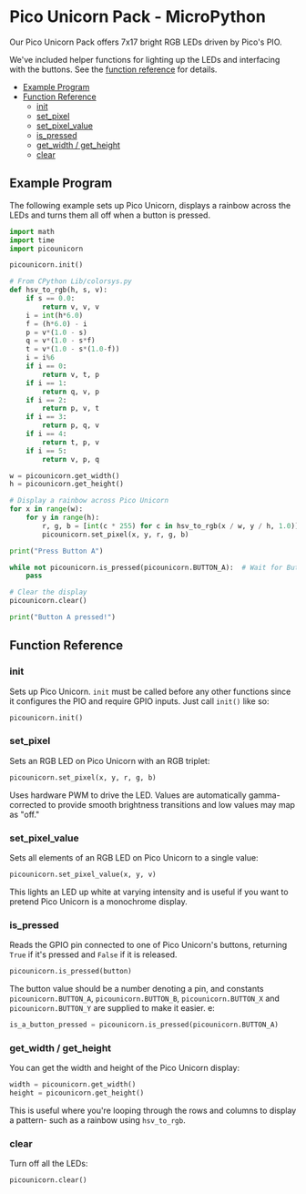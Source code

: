 # Pico Unicorn Pack - MicroPython <!-- omit in toc -->

Our Pico Unicorn Pack offers 7x17 bright RGB LEDs driven by Pico's PIO.

We've included helper functions for lighting up the LEDs and interfacing with the buttons. See the [function reference](#function-reference) for details.

- [Example Program](#example-program)
- [Function Reference](#function-reference)
  - [init](#init)
  - [set_pixel](#set_pixel)
  - [set_pixel_value](#set_pixel_value)
  - [is_pressed](#is_pressed)
  - [get_width / get_height](#get_width--get_height)
  - [clear](#clear)

## Example Program

The following example sets up Pico Unicorn, displays a rainbow across the LEDs and turns them all off when a button is pressed.

```python
import math
import time
import picounicorn

picounicorn.init()

# From CPython Lib/colorsys.py
def hsv_to_rgb(h, s, v):
    if s == 0.0:
        return v, v, v
    i = int(h*6.0)
    f = (h*6.0) - i
    p = v*(1.0 - s)
    q = v*(1.0 - s*f)
    t = v*(1.0 - s*(1.0-f))
    i = i%6
    if i == 0:
        return v, t, p
    if i == 1:
        return q, v, p
    if i == 2:
        return p, v, t
    if i == 3:
        return p, q, v
    if i == 4:
        return t, p, v
    if i == 5:
        return v, p, q

w = picounicorn.get_width()
h = picounicorn.get_height()

# Display a rainbow across Pico Unicorn
for x in range(w):
    for y in range(h):
        r, g, b = [int(c * 255) for c in hsv_to_rgb(x / w, y / h, 1.0)]
        picounicorn.set_pixel(x, y, r, g, b)

print("Press Button A")

while not picounicorn.is_pressed(picounicorn.BUTTON_A):  # Wait for Button A to be pressed
    pass

# Clear the display
picounicorn.clear()

print("Button A pressed!")
```

## Function Reference

### init

Sets up Pico Unicorn. `init` must be called before any other functions since it configures the PIO and require GPIO inputs. Just call `init()` like so: 

```python
picounicorn.init()
```

### set_pixel

Sets an RGB LED on Pico Unicorn with an RGB triplet:

```python
picounicorn.set_pixel(x, y, r, g, b)
```

Uses hardware PWM to drive the LED. Values are automatically gamma-corrected to provide smooth brightness transitions and low values may map as "off."

### set_pixel_value

Sets all elements of an RGB LED on Pico Unicorn to a single value:

```python
picounicorn.set_pixel_value(x, y, v)
```

This lights an LED up white at varying intensity and is useful if you want to pretend Pico Unicorn is a monochrome display.

### is_pressed

Reads the GPIO pin connected to one of Pico Unicorn's buttons, returning `True` if it's pressed and `False` if it is released.

```python
picounicorn.is_pressed(button)
```

The button value should be a number denoting a pin, and constants `picounicorn.BUTTON_A`, `picounicorn.BUTTON_B`, `picounicorn.BUTTON_X` and `picounicorn.BUTTON_Y` are supplied to make it easier. e:

```python
is_a_button_pressed = picounicorn.is_pressed(picounicorn.BUTTON_A)
```

### get_width / get_height

You can get the width and height of the Pico Unicorn display:

```python
width = picounicorn.get_width()
height = picounicorn.get_height()
```

This is useful where you're looping through the rows and columns to display a pattern- such as a rainbow using `hsv_to_rgb`.

### clear

Turn off all the LEDs:
```python
picounicorn.clear()
```


